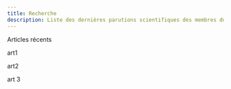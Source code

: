 ```yaml
---
title: Recherche
description: Liste des dernières parutions scientifiques des membres du Cercle de Recherches et d'Etudes Appliquées à la Thérapie InterPersonnelle.
---
```

Articles récents

art1

art2

art 3
